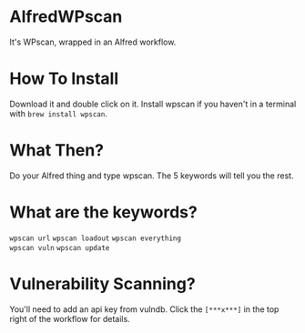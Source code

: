 # AlfredWPscan
It's WPscan, wrapped in an Alfred workflow.

# How To Install
Download it and double click on it.
Install wpscan if you haven't in a terminal with `brew install wpscan`.

# What Then?
Do your Alfred thing and type wpscan. The 5 keywords will tell you the rest.

# What are the keywords?
`wpscan url` 
`wpscan loadout` 
`wpscan everything`  
`wpscan vuln` 
`wpscan update` 

# Vulnerability Scanning?
You'll need to add an api key from vulndb. Click the `[***x***]` in the top right of the workflow for details.

